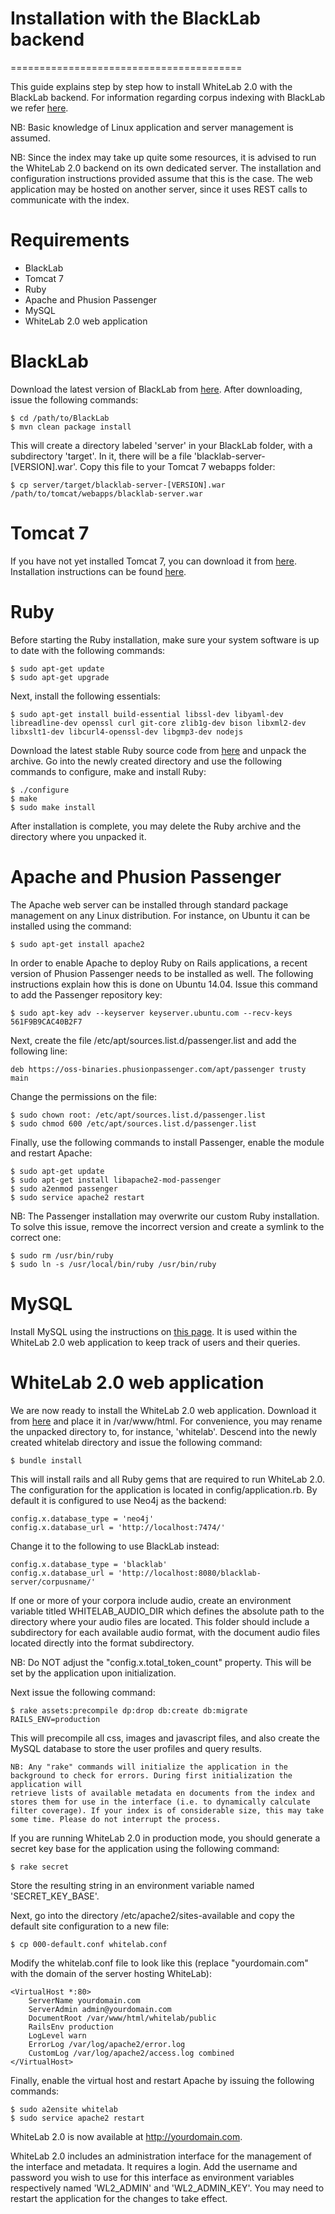# Installation with the BlackLab backend
========================================

This guide explains step by step how to install WhiteLab 2.0 with the BlackLab backend. For information regarding corpus indexing with BlackLab we refer [here](http://inl.github.io/BlackLab/indexing-with-blacklab.html).

NB: Basic knowledge of Linux application and server management is assumed.

NB: Since the index may take up quite some resources, it is advised to run the WhiteLab 2.0 backend on its own dedicated server. 
The installation and configuration instructions provided assume that this is the case. The web application may be hosted on another
server, since it uses REST calls to communicate with the index.

Requirements
============

- BlackLab
- Tomcat 7
- Ruby
- Apache and Phusion Passenger
- MySQL
- WhiteLab 2.0 web application

BlackLab
========

Download the latest version of BlackLab from [here](http://inl.github.io/BlackLab/downloads.html).
After downloading, issue the following commands:

```
$ cd /path/to/BlackLab
$ mvn clean package install
```

This will create a directory labeled 'server' in your BlackLab folder, with a subdirectory 'target'. In it, there will be a file 'blacklab-server-[VERSION].war'. Copy this file to your Tomcat 7 webapps folder:

```
$ cp server/target/blacklab-server-[VERSION].war /path/to/tomcat/webapps/blacklab-server.war
```

Tomcat 7
========

If you have not yet installed Tomcat 7, you can download it from [here](http://tomcat.apache.org/download-70.cgi). Installation instructions can be found [here](https://tomcat.apache.org/tomcat-7.0-doc/setup.html).

Ruby
====

Before starting the Ruby installation, make sure your system software is up to date with the following commands:

```
$ sudo apt-get update
$ sudo apt-get upgrade
```

Next, install the following essentials:

```
$ sudo apt-get install build-essential libssl-dev libyaml-dev libreadline-dev openssl curl git-core zlib1g-dev bison libxml2-dev libxslt1-dev libcurl4-openssl-dev libgmp3-dev nodejs
```

Download the latest stable Ruby source code from [here](https://www.ruby-lang.org/en/downloads/) and unpack the archive. Go into the newly created directory and use the following commands to configure, make and install Ruby:

```
$ ./configure
$ make
$ sudo make install
```

After installation is complete, you may delete the Ruby archive and the directory where you unpacked it.

Apache and Phusion Passenger
============================

The Apache web server can be installed through standard package management on any Linux distribution. For instance, on Ubuntu it can be installed using the command:

```
$ sudo apt-get install apache2
```

In order to enable Apache to deploy Ruby on Rails applications, a recent version of Phusion Passenger needs to be installed as well. The following instructions explain how this is done on Ubuntu 14.04. Issue this command to add the Passenger repository key:

```
$ sudo apt-key adv --keyserver keyserver.ubuntu.com --recv-keys 561F9B9CAC40B2F7
```

Next, create the file /etc/apt/sources.list.d/passenger.list and add the following line:

```
deb https://oss-binaries.phusionpassenger.com/apt/passenger trusty main
```

Change the permissions on the file:

```
$ sudo chown root: /etc/apt/sources.list.d/passenger.list
$ sudo chmod 600 /etc/apt/sources.list.d/passenger.list
```

Finally, use the following commands to install Passenger, enable the module and restart Apache:

```
$ sudo apt-get update
$ sudo apt-get install libapache2-mod-passenger
$ sudo a2enmod passenger
$ sudo service apache2 restart
```

NB: The Passenger installation may overwrite our custom Ruby installation. To solve this issue, remove the incorrect version and create a symlink to the correct one:

```
$ sudo rm /usr/bin/ruby
$ sudo ln -s /usr/local/bin/ruby /usr/bin/ruby
```

MySQL
=====

Install MySQL using the instructions on [this page](https://www.linode.com/docs/databases/mysql/how-to-install-mysql-on-ubuntu-14-04). It is used within the WhiteLab 2.0 web application to keep track of users and their queries.

WhiteLab 2.0 web application
============================

We are now ready to install the WhiteLab 2.0 web application. Download it from [here](https://github.com/Taalmonsters/WhiteLab2.0) and place it in /var/www/html. For convenience, you may rename the unpacked directory to, for instance, 'whitelab'.
Descend into the newly created whitelab directory and issue the following command:

```
$ bundle install
```

This will install rails and all Ruby gems that are required to run WhiteLab 2.0. The configuration for the application is located in config/application.rb. By default it is configured to use Neo4j as the backend:

```
config.x.database_type = 'neo4j'
config.x.database_url = 'http://localhost:7474/'
```

Change it to the following to use BlackLab instead:

```
config.x.database_type = 'blacklab'
config.x.database_url = 'http://localhost:8080/blacklab-server/corpusname/'
```

If one or more of your corpora include audio, create an environment variable titled WHITELAB_AUDIO_DIR which defines the absolute path to the directory where your audio files are located. This folder should include a subdirectory for each available audio format, with the document audio files located directly into the format subdirectory.

NB: Do NOT adjust the "config.x.total_token_count" property. This will be set by the application upon initialization.

Next issue the following command:

```
$ rake assets:precompile dp:drop db:create db:migrate RAILS_ENV=production
```

This will precompile all css, images and javascript files, and also create the MySQL database to store the user profiles and query results.

```
NB: Any "rake" commands will initialize the application in the background to check for errors. During first initialization the application will
retrieve lists of available metadata en documents from the index and stores them for use in the interface (i.e. to dynamically calculate filter coverage). If your index is of considerable size, this may take some time. Please do not interrupt the process.
```

If you are running WhiteLab 2.0 in production mode, you should generate a secret key base for the application using the following command:

```
$ rake secret
```

Store the resulting string in an environment variable named 'SECRET_KEY_BASE'.

Next, go into the directory /etc/apache2/sites-available and copy the default site configuration to a new file:

```
$ cp 000-default.conf whitelab.conf
```

Modify the whitelab.conf file to look like this (replace "yourdomain.com" with the domain of the server hosting WhiteLab):

```
<VirtualHost *:80>
	ServerName yourdomain.com
	ServerAdmin admin@yourdomain.com
	DocumentRoot /var/www/html/whitelab/public
	RailsEnv production
	LogLevel warn
	ErrorLog /var/log/apache2/error.log
	CustomLog /var/log/apache2/access.log combined
</VirtualHost>
```

Finally, enable the virtual host and restart Apache by issuing the following commands:

```
$ sudo a2ensite whitelab
$ sudo service apache2 restart
```

WhiteLab 2.0 is now available at http://yourdomain.com.

WhiteLab 2.0 includes an administration interface for the management of the interface and metadata. It requires a login.
Add the username and password you wish to use for this interface as environment variables respectively named 'WL2_ADMIN' and 'WL2_ADMIN_KEY'.
You may need to restart the application for the changes to take effect.

